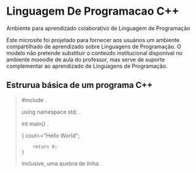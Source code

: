 # Linguagem De Programacao C++
Ambiente para aprendizado colaborativo de Linguagem de Programação

<p>
Este microsite foi projetado para fornecer aos usuários um ambiente compartilhado de aprendizado sobre Linguagens de Programação. O modelo não pretende substituir o conteúdo institucional disponível no ambiente mooodle de aula do professor, mas serve de suporte complementar ao aprendizado de Linguagens de Programação.<br />
</p>

## Estrurua básica de um programa C++
<blockquote>
  <p>   #include <iostream> .</p>
  <p>   using namespace std; .</p>
  <p>   int main() .</p>
  <p> {
        cout<<"Hello World";

        return 0;
    }
  </p>
  <p>Inclusive, uma quebra de linha.</p>
</blockquote>
